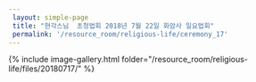 ```yaml
--- 
 layout: simple-page 
 title: "현각스님  초청법회 2018년 7월 22일 화암사 일요법회"
 permalink: '/resource_room/religious-life/ceremony_17'
--- 
```

{% include image-gallery.html folder="/resource_room/religious-life/files/20180717/" %}
